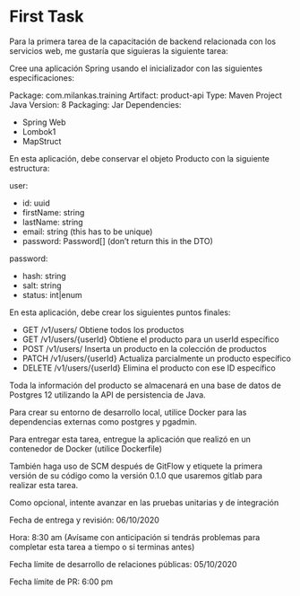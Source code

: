 # First Task

Para la primera tarea de la capacitación de backend relacionada con los servicios web, me gustaría que siguieras la siguiente tarea:

Cree una aplicación Spring usando el inicializador con las siguientes especificaciones:

Package: com.milankas.training
Artifact: product-api
Type: Maven Project
Java Version: 8
Packaging: Jar
Dependencies:
- Spring Web
- Lombok1
- MapStruct

En esta aplicación, debe conservar el objeto Producto con la siguiente estructura:

user:

- id: uuid
- firstName: string
- lastName: string
- email: string (this has to be unique)
- password: Password[] (don’t return this in the DTO)


password:

- hash: string
- salt: string
- status: int|enum

En esta aplicación, debe crear los siguientes puntos finales:

- GET /v1/users/ Obtiene todos los productos
- GET /v1/users/{userId} Obtiene el producto para un userId específico
- POST /v1/users/ Inserta un producto en la colección de productos
- PATCH /v1/users/{userId} Actualiza parcialmente un producto específico
- DELETE /v1/users/{userId} Elimina el producto con ese ID específico


Toda la información del producto se almacenará en una base de datos de Postgres 12 utilizando la API de persistencia de Java.

Para crear su entorno de desarrollo local, utilice Docker para las dependencias externas como postgres y pgadmin.

Para entregar esta tarea, entregue la aplicación que realizó en un contenedor de Docker (utilice Dockerfile)

También haga uso de SCM después de GitFlow y etiquete la primera versión de su código como la versión 0.1.0 que usaremos gitlab para realizar esta tarea.

Como opcional, intente avanzar en las pruebas unitarias y de integración


Fecha de entrega y revisión: 06/10/2020

Hora: 8:30 am (Avísame con anticipación si tendrás problemas para completar esta tarea a tiempo o si terminas antes)

Fecha límite de desarrollo de relaciones públicas: 05/10/2020

Fecha límite de PR: 6:00 pm

